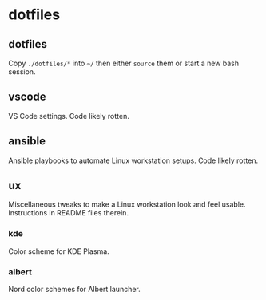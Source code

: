 # dotfiles

## dotfiles

Copy `./dotfiles/*` into `~/` then either `source` them or start
a new bash session.

## vscode

VS Code settings. Code likely rotten.

## ansible

Ansible playbooks to automate Linux workstation setups. Code likely rotten.

## ux

Miscellaneous tweaks to make a Linux workstation look and feel usable.
Instructions in README files therein.

### kde

Color scheme for KDE Plasma.

### albert

Nord color schemes for Albert launcher.